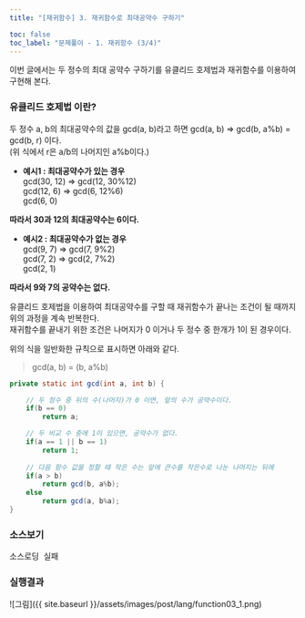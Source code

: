 ```yaml
---
title: "[재귀함수] 3. 재귀함수로 최대공약수 구하기"

toc: false
toc_label: "문제풀이 - 1. 재귀함수 (3/4)"
---
```


이번 글에서는 두 정수의 최대 공약수 구하기를 유클리드 호제법과 재귀함수를 이용하여 구현해 본다.

### 유클리드 호제법 이란?
두 정수 a, b의 최대공약수의 값을 gcd(a, b)라고 하면 gcd(a, b) => gcd(b, a%b) = gcd(b, r) 이다.     
(위 식에서 r은 a/b의 나머지인 a%b이다.)

+ **예시1 : 최대공약수가 있는 경우**   
gcd(30, 12) => gcd(12, 30%12)    
gcd(12, 6) => gcd(6, 12%6)   
gcd(6, 0)    

**따라서 30과 12의 최대공약수는 6이다.**    


+ **예시2 : 최대공약수가 없는 경우**   
gcd(9, 7) => gcd(7, 9%2)    
gcd(7, 2) => gcd(2, 7%2)    
gcd(2, 1)    

**따라서 9와 7의 공약수는 없다.**    

유클리드 호제법을 이용하여 최대공약수를 구할 때
재귀함수가 끝나는 조건이 될 때까지 위의 과정을 계속 반복한다.    
재귀함수를 끝내기 위한 조건은 나머지가 0 이거나 두 정수 중 한개가 1이 된 경우이다.    
    
    
위의 식을 일반화한 규칙으로 표시하면 아래와 같다.    

> gcd(a, b) = (b, a%b)    


```java
private static int gcd(int a, int b) {

    // 두 정수 중 뒤의 수(나머지)가 0 이면, 앞의 수가 공약수이다.
    if(b == 0)
        return a;

    // 두 비교 수 중에 1이 있으면, 공약수가 없다.
    if(a == 1 || b == 1)
        return 1;
    
    // 다음 함수 값을 정할 때 작은 수는 앞에 큰수를 작은수로 나눈 나머지는 뒤에
    if(a > b)
        return gcd(b, a%b);
    else
        return gcd(a, b%a);        
}
```


### 소스보기
<pre id="show1" class="show-json-from-git">소스로딩 실패</pre>
<script>showJsonFromGit('{{ site.repository_raw }}/step2/Function03GCD.java', 'show1', '500px');</script>


### 실행결과
![그림]({{ site.baseurl }}/assets/images/post/lang/function03_1.png)






